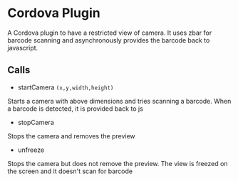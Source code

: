 Cordova Plugin
===============

A Cordova plugin to have a restricted view of camera. It uses zbar for barcode scanning and asynchronously provides the barcode back to javascript.

Calls
------

* startCamera `(x,y,width,height)` 

Starts a camera with above dimensions and tries scanning a barcode. When a barcode is detected, it is provided back to js

* stopCamera 

Stops the camera and removes the preview

* unfreeze

Stops the camera but does not remove the preview. The view is freezed on the screen and it doesn't scan for barcode

